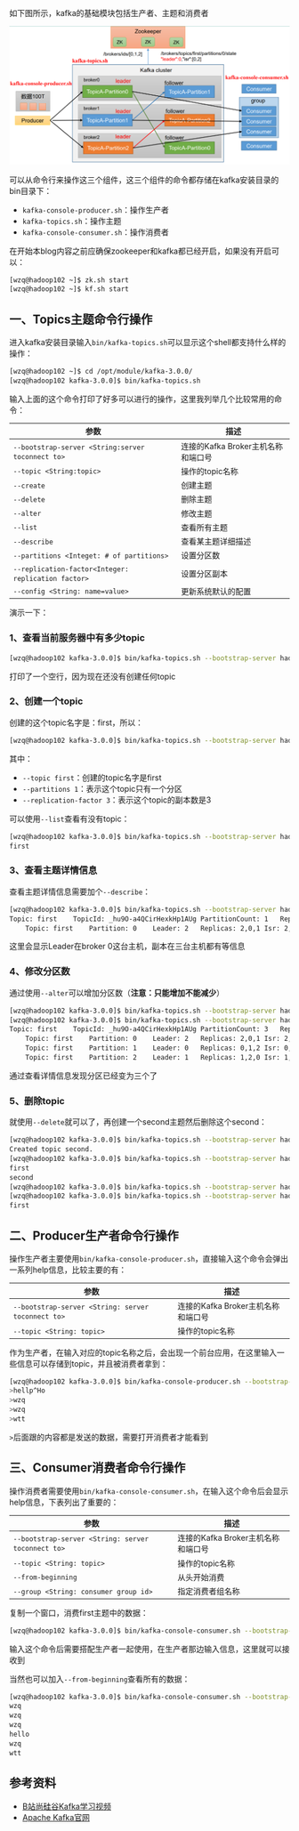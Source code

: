 

如下图所示，kafka的基础模块包括生产者、主题和消费者

![](./img/微信截图_20220401154909.png)

可以从命令行来操作这三个组件，这三个组件的命令都存储在kafka安装目录的bin目录下：

- `kafka-console-producer.sh`：操作生产者
- `kafka-topics.sh`：操作主题
- `kafka-console-consumer.sh`：操作消费者



在开始本blog内容之前应确保zookeeper和kafka都已经开启，如果没有开启可以：

```bash
[wzq@hadoop102 ~]$ zk.sh start
[wzq@hadoop102 ~]$ kf.sh start
```

## 一、Topics主题命令行操作

进入kafka安装目录输入`bin/kafka-topics.sh`可以显示这个shell都支持什么样的操作：

```bash
[wzq@hadoop102 ~]$ cd /opt/module/kafka-3.0.0/
[wzq@hadoop102 kafka-3.0.0]$ bin/kafka-topics.sh
```

输入上面的这个命令打印了好多可以进行的操作，这里我列举几个比较常用的命令：

| 参数                                                | 描述                               |
| --------------------------------------------------- | ---------------------------------- |
| `--bootstrap-server <String:server toconnect to>`   | 连接的Kafka Broker主机名称和端口号 |
| `--topic <String:topic>`                            | 操作的topic名称                    |
| `--create`                                          | 创建主题                           |
| `--delete`                                          | 删除主题                           |
| `--alter`                                           | 修改主题                           |
| `--list`                                            | 查看所有主题                       |
| `--describe`                                        | 查看某主题详细描述                 |
| `--partitions <Integet: # of partitions>`           | 设置分区数                         |
| `--replication-factor<Integer: replication factor>` | 设置分区副本                       |
| `--config <String: name=value>`                     | 更新系统默认的配置                 |

演示一下：

### 1、查看当前服务器中有多少topic

```bash
[wzq@hadoop102 kafka-3.0.0]$ bin/kafka-topics.sh --bootstrap-server hadoop102:9092 --list
```

打印了一个空行，因为现在还没有创建任何topic



### 2、创建一个topic

创建的这个topic名字是：first，所以：

```bash
[wzq@hadoop102 kafka-3.0.0]$ bin/kafka-topics.sh --bootstrap-server hadoop102:9092 --create --partitions 1 --replication-factor 3 --topic first
```

其中：

- `--topic first`：创建的topic名字是first
- `--partitions 1`：表示这个topic只有一个分区
- `--replication-factor 3`：表示这个topic的副本数是3

可以使用`--list`查看有没有topic：

```bash
[wzq@hadoop102 kafka-3.0.0]$ bin/kafka-topics.sh --bootstrap-server hadoop102:9092 --list
first
```



### 3、查看主题详情信息

查看主题详情信息需要加个`--describe`：

```bash
[wzq@hadoop102 kafka-3.0.0]$ bin/kafka-topics.sh --bootstrap-server hadoop102:9092 --describe --topic first
Topic: first	TopicId: _hu9O-a4QCirHexkHp1AUg	PartitionCount: 1	ReplicationFactor: 3	Configs: segment.bytes=1073741824
	Topic: first	Partition: 0	Leader: 2	Replicas: 2,0,1	Isr: 2,0,1
```

这里会显示Leader在broker 0这台主机，副本在三台主机都有等信息



### 4、修改分区数

通过使用`--alter`可以增加分区数（**注意：只能增加不能减少**）

```bash
[wzq@hadoop102 kafka-3.0.0]$ bin/kafka-topics.sh --bootstrap-server hadoop102:9092 --alter --topic first --partitions 3
[wzq@hadoop102 kafka-3.0.0]$ bin/kafka-topics.sh --bootstrap-server hadoop102:9092 --describe --topic first
Topic: first	TopicId: _hu9O-a4QCirHexkHp1AUg	PartitionCount: 3	ReplicationFactor: 3	Configs: segment.bytes=1073741824
	Topic: first	Partition: 0	Leader: 2	Replicas: 2,0,1	Isr: 2,0,1
	Topic: first	Partition: 1	Leader: 0	Replicas: 0,1,2	Isr: 0,1,2
	Topic: first	Partition: 2	Leader: 1	Replicas: 1,2,0	Isr: 1,2,0
```

通过查看详情信息发现分区已经变为三个了



### 5、删除topic

就使用`--delete`就可以了，再创建一个second主题然后删除这个second：

```bash
[wzq@hadoop102 kafka-3.0.0]$ bin/kafka-topics.sh --bootstrap-server hadoop102:9092 --create --partitions 1 --replication-factor 3 --topic second
Created topic second.
[wzq@hadoop102 kafka-3.0.0]$ bin/kafka-topics.sh --bootstrap-server hadoop102:9092 --list
first
second
[wzq@hadoop102 kafka-3.0.0]$ bin/kafka-topics.sh --bootstrap-server hadoop102:9092 --delete --topic second
[wzq@hadoop102 kafka-3.0.0]$ bin/kafka-topics.sh --bootstrap-server hadoop102:9092 --list
first
```

## 二、Producer生产者命令行操作

操作生产者主要使用`bin/kafka-console-producer.sh`，直接输入这个命令会弹出一系列help信息，比较主要的有：

| 参数                                               | 描述                               |
| -------------------------------------------------- | ---------------------------------- |
| `--bootstrap-server <String: server toconnect to>` | 连接的Kafka Broker主机名称和端口号 |
| `--topic <String: topic>`                          | 操作的topic名称                    |

作为生产者，在输入对应的topic名称之后，会出现一个前台应用，在这里输入一些信息可以存储到topic，并且被消费者拿到：

```bash
[wzq@hadoop102 kafka-3.0.0]$ bin/kafka-console-producer.sh --bootstrap-server hadoop102:9092 --topic first
>hellp^Ho
>wzq
>wzq
>wtt
```

`>`后面跟的内容都是发送的数据，需要打开消费者才能看到

## 三、Consumer消费者命令行操作

操作消费者需要使用`bin/kafka-console-consumer.sh`，在输入这个命令后会显示help信息，下表列出了重要的：

| 参数                                               | 描述                               |
| -------------------------------------------------- | ---------------------------------- |
| `--bootstrap-server <String: server toconnect to>` | 连接的Kafka Broker主机名称和端口号 |
| `--topic <String: topic>`                          | 操作的topic名称                    |
| `--from-beginning`                                 | 从头开始消费                       |
| `--group <String: consumer group id>`              | 指定消费者组名称                   |

复制一个窗口，消费first主题中的数据：

```bash
[wzq@hadoop102 kafka-3.0.0]$ bin/kafka-console-consumer.sh --bootstrap-server hadoop102:9092 --topic first
```

输入这个命令后需要搭配生产者一起使用，在生产者那边输入信息，这里就可以接收到



当然也可以加入`--from-beginning`查看所有的数据：

```bash
[wzq@hadoop102 kafka-3.0.0]$ bin/kafka-console-consumer.sh --bootstrap-server hadoop102:9092 --topic first --from-beginning
wzq
wzq
wzq
hello
wzq
wtt
```





## 参考资料

- [B站尚硅谷Kafka学习视频](https://www.bilibili.com/video/BV1vr4y1677k)
- [Apache Kafka官网](https://kafka.apache.org/)

